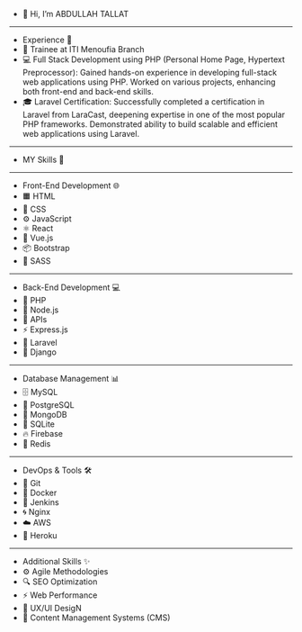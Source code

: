 -   👋 Hi, I’m ABDULLAH TALLAT 
---------------------------------------------------------------------------------------------------------------------------------------------------------------------------------------------------------    
- Experience 💼
-  📍 Trainee at ITI Menoufia Branch
-  💻 Full Stack Development using PHP (Personal Home Page, Hypertext Preprocessor): Gained hands-on experience in developing full-stack web applications using PHP. Worked on various projects, enhancing both 
    front-end and back-end skills.
-  🎓 Laravel Certification:  Successfully completed a certification in Laravel from LaraCast, deepening expertise in one of the most popular PHP frameworks. Demonstrated ability to build scalable and efficient web applications using Laravel.
-   ----------------------------------------------------------------------------------------------------------------------------------------------------------------------------------------------------------------
-   MY Skills 🚀
-   -----------------------------------------
-   Front-End Development 🌐
-  🟧 HTML
-  🎨 CSS
-  ⚙️ JavaScript
-  ⚛️ React 
-  🔵 Vue.js 
-  📦 Bootstrap
-  🎨 SASS
-   -----------------------------------------
-  Back-End Development 💻
-  🐘 PHP
-  🌳 Node.js 
-  🔗 APIs
-  ⚡ Express.js
-  🐘 Laravel
-  🌿 Django 
-  -----------------------------------------
-  Database Management 📊
-  🗄️ MySQL
-  🐘 PostgreSQL 
-  🍃 MongoDB
-  💾 SQLite
-  🔥 Firebase
-  🔧 Redis
-  -----------------------------------------
-  DevOps & Tools 🛠️
-  🌳 Git
-  🐋 Docker 
-  🔧 Jenkins
-  🌀 Nginx 
-  ☁️ AWS
-  🚀 Heroku
-  -----------------------------------------
- Additional Skills ✨
- ⚙️ Agile Methodologies
- 🔍 SEO Optimization
- ⚡ Web Performance
- 🎨 UX/UI DesigN
- 📑 Content Management Systems (CMS)
